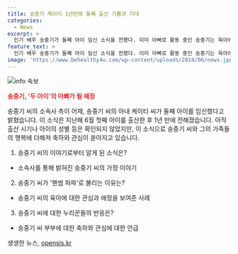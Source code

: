 ```yaml
---
title: 송중기 케이티 1년만에 둘째 출산 기쁨과 기대
categories:
  - News
excerpt: >
  인기 배우 송중기가 둘째 아이 임신 소식을 전했다. 이미 아빠로 활동 중인 송중기는 육아에 전념하며 핸썸 파파로 불리기도 했다. 아이의 성별과 출산 시기는 아직 확인되지 않았지만, 송중기 부부에 대한 축하와 기대가 계속되고 있다. 
feature_text: >
  인기 배우 송중기가 둘째 아이 임신 소식을 전했다. 이미 아빠로 활동 중인 송중기는 육아에 전념하며 핸썸 파파로 불리기도 했다. 아이의 성별과 출산 시기는 아직 확인되지 않았지만, 송중기 부부에 대한 축하와 기대가 계속되고 있다. 
image: 'https://www.behealthy4u.com/wp-content/uploads/2024/06/news.jpg'
---
```


<p><img src="https://www.behealthy4u.com/wp-content/uploads/2024/06/news.jpg" alt="info 속보" /></p>

<p><b><span style="color: #ee2323;">송중기, '두 아이'의 아빠가 될 예정</span></b></p>

<p>송중기 씨의 소속사 측이 어제, 송중기 씨의 아내 케이티 씨가 둘째 아이를 임신했다고 밝혔습니다. 이 소식은 지난해 6월 첫째 아이를 출산한 후 1년 만에 전해졌습니다. 아직 출산 시기나 아이의 성별 등은 확인되지 않았지만, 이 소식으로 송중기 씨와 그의 가족들의 행복에 더해져 축하와 관심이 쏟아지고 있습니다. </p>

<ol>
<li>송중기 씨의 이야기로부터 알게 된 소식은?</li>
</ol>

<ul>
<li>소속사를 통해 밝혀진 송중기 씨의 가정 이야기</li>
</ul>

<ol start="2">
<li>송중기 씨가 '핸썸 파파'로 불리는 이유는?</li>
</ol>

<ul>
<li>송중기 씨의 육아에 대한 관심과 애정을 보여준 사례</li>
</ul>

<ol start="3">
<li>송중기 씨에 대한 누리꾼들의 반응은?</li>
</ol>

<ul>
<li>송중기 씨 부부에 대한 축하와 관심에 대한 언급</li>
</ul>
생생한 뉴스, <a href="https://opensis.kr" rel="dofollow">opensis.kr</a>



